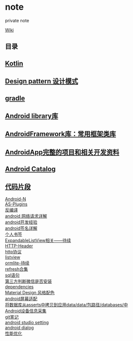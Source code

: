 # note
private note  

[Wiki](https://github.com/musejianglan/Wiki_Note/wiki)

## 目录  

[Kotlin](https://github.com/musejianglan/Wiki_Note/blob/master/Kotlin4Android/Kotlin.md)
---
[Design pattern 设计模式](https://github.com/musejianglan/Wiki_Note/blob/master/Design_pattern/Java设计模式.md)
---

[gradle](https://github.com/musejianglan/Wiki_Note/blob/master/gradle及打包相关/gradle.md)
---

[Android library库](https://github.com/musejianglan/Wiki_Note/blob/master/AndroidOpenSource/AndroidLibrary.md)
---

[AndroidFramework库：常用框架类库](https://github.com/musejianglan/Wiki_Note/blob/master/AndroidOpenSource/AndroidFramework.md)
---

[AndroidApp完整的项目和相关开发资料](https://github.com/musejianglan/Wiki_Note/blob/master/AndroidOpenSource/AndroidApp_Ebook.md)
---

[Android Catalog](https://github.com/musejianglan/Wiki_Note/blob/master/Android/Android_Catalog.md)
---

[代码片段](https://github.com/musejianglan/Wiki_Note/tree/master/代码片段)
---




[Android-N](https://github.com/musejianglan/Wiki_Note/wiki/Android-N)<br/>
[AS-Plugins](https://github.com/musejianglan/Wiki_Note/wiki/AS-Plugins)<br/>
[反编译](https://github.com/musejianglan/Wiki_Note/wiki/android-%E5%8F%8D%E7%BC%96%E8%AF%91)<br/>
[android 网络请求详解](https://github.com/musejianglan/Wiki_Note/wiki/Android-%E7%BD%91%E7%BB%9C%E8%AF%B7%E6%B1%82%E8%AF%A6%E8%A7%A3)<br/>
[android开发经验](https://github.com/musejianglan/Wiki_Note/wiki/Android%E5%BC%80%E5%8F%9160%E6%9D%A1%E6%8A%80%E6%9C%AF%E7%BB%8F%E9%AA%8C%E6%80%BB%E7%BB%93)<br/>
[android签名详解](https://github.com/musejianglan/Wiki_Note/wiki/Android%E7%AD%BE%E5%90%8D%E7%9B%B8%E5%85%B3%E7%9F%A5%E8%AF%86%E6%95%B4%E7%90%86)<br/>
[个人书签](https://github.com/musejianglan/Wiki_Note/wiki/book)<br/>
[ExpandableListView相关——待续](https://github.com/musejianglan/Wiki_Note/wiki/ExpandableListView)<br/>
[HTTP-Header](https://github.com/musejianglan/Wiki_Note/wiki/HTTP-Header)<br/>
[http协议](https://github.com/musejianglan/Wiki_Note/wiki/Http-%E5%8D%8F%E8%AE%AE)<br/>
[listview](https://github.com/musejianglan/Wiki_Note/wiki/ListView)<br/>
[ormlite-待续](https://github.com/musejianglan/Wiki_Note/wiki/ormLite)<br/>
[refresh合集](https://github.com/musejianglan/Wiki_Note/wiki/refresh)<br/>
[sql语句](https://github.com/musejianglan/Wiki_Note/wiki/sql)<br/>
[第三方判断微信是否安装](https://github.com/musejianglan/Wiki_Note/wiki/%E5%88%A4%E6%96%AD%E5%BE%AE%E4%BF%A1%E6%98%AF%E5%90%A6%E5%AE%89%E8%A3%85)<br/>
[dependencies](https://github.com/musejianglan/Wiki_Note/wiki/android-dependencies%E6%95%B4%E7%90%86)<br/>
[Material Design 风格配色](https://github.com/musejianglan/Wiki_Note/wiki/Material-Design-%E9%A3%8E%E6%A0%BC%E9%85%8D%E8%89%B2)<br/>
[android屏幕适配](https://github.com/musejianglan/Wiki_Note/wiki/Android-%E5%B1%8F%E5%B9%95%E9%80%82%E9%85%8D%E7%9B%B8%E5%85%B3)<br/>
[将数据库从asserts中拷贝到应用data/data/包路径/databases/中](https://github.com/musejianglan/Wiki_Note/wiki/%E5%B0%86%E6%95%B0%E6%8D%AE%E5%BA%93%E4%BB%8Easserts%E4%B8%AD%E6%8B%B7%E8%B4%9D%E5%88%B0%E5%BA%94%E7%94%A8data-data-%E5%8C%85%E8%B7%AF%E5%BE%84-databases-%E4%B8%AD)<br/>
[Android设备信息采集](https://github.com/musejianglan/Wiki_Note/wiki/Android%E8%AE%BE%E5%A4%87%E4%BF%A1%E6%81%AF%E9%87%87%E9%9B%86)<br/>
[git笔记](https://github.com/musejianglan/Wiki_Note/blob/master/git.md)<br/>
[android studio setting](https://github.com/musejianglan/Wiki_Note/wiki/android-studio-setting)<br/>
[android dialog](https://github.com/musejianglan/Wiki_Note/wiki/android-dialog)<br/>
[性能优化](http://blog.tingyun.com/web/article/detail/155#)<br/>
<br/>
<br/>
<br/>
<br/>
<br/>
<br/>
<br/>
<br/>
